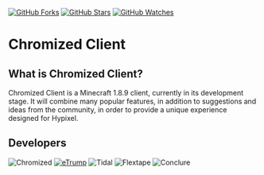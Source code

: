[![GitHub Forks](https://img.shields.io/github/forks/ChromizedClient/Chromized.svg?style=social&label=Fork&maxAge=2592000)](https://github.com/ChromizedClient/Chromized/network)
[![GitHub Stars](https://img.shields.io/github/stars/ChromizedClient/Chromized.svg?style=social&label=Star&maxAge=2592000)](https://github.com/ChromizedClient/Chromized/stargazers)
[![GitHub Watches](https://img.shields.io/github/watchers/ChromizedClient/Chromized.svg?style=social&label=Watch&maxAge=2592000)](https://github.com/ChromizedClient/Chromized/watchers)

# Chromized Client #
## What is Chromized Client? ##
Chromized Client is a Minecraft 1.8.9 client, currently in its development stage. It will combine many popular features, in addition to suggestions and ideas from the community, in order to provide a unique experience designed for Hypixel.

## Developers ##
![Chromized](https://cdn.discordapp.com/avatars/378962258325143583/f557489ced917d2cb7c82ea291fddee6.png?size=128)
[![eTrump](https://cdn.discordapp.com/avatars/248843495853391874/88f7c7d8ae5bf1e8567a81c42e0b231a.png?size=128)](https://github.com/SimonRi)
![Tidal](https://cdn.discordapp.com/avatars/304663377383260160/1dea232436216c0ff4650c8f0fcf94dc.png?size=128)
![Flextape](https://cdn.discordapp.com/avatars/401722702374764545/2ce215e009c80214a1a689e3e01f3b3c.png?size=128)
![Conclure](https://cdn.discordapp.com/avatars/299969655915806741/a0da801a7a4ddee683d60a61b20654fe.png?size=128)
